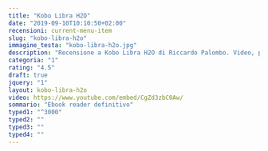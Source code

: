 ```yaml
---
title: "Kobo Libra H2O"
date: "2019-09-10T10:10:50+02:00"
recensioni: current-menu-item
slug: "kobo-libra-h2o"
immagine_testa: "kobo-libra-h2o.jpg"
description: "Recensione a Kobo Libra H2O di Riccardo Palombo. Video, prove di lettura con ebook, PDF e fumetti, e confronto con ebook reader Amazon Kindle."
categoria: "1"
rating: "4.5"
draft: true
jquery: "1"
layout: kobo-libra-h2o
video: https://www.youtube.com/embed/CgZd3zbC0Aw/
sommario: "Ebook reader definitivo"
typed1: "^3000"
typed2: ""
typed3: ""
typed4: ""
---
```


